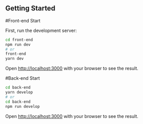## Getting Started

#Front-end Start

First, run the development server:

```bash
cd front-end
npm run dev
# or
front-end
yarn dev
```

Open [http://localhost:3000](http://localhost:3000) with your browser to see the result.

#Back-end Start

```bash
cd back-end
yarn develop
# or
cd back-end
npm run develop
```

Open [http://localhost:3000](http://localhost:3000) with your browser to see the result.
